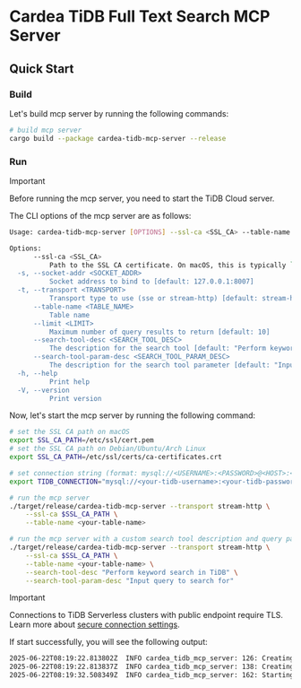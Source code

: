 # Cardea TiDB Full Text Search MCP Server

## Quick Start

### Build

Let's build mcp server by running the following commands:

```bash
# build mcp server
cargo build --package cardea-tidb-mcp-server --release

```

### Run

> [!IMPORTANT]
>
> Before running the mcp server, you need to start the TiDB Cloud server.

The CLI options of the mcp server are as follows:

```bash
Usage: cardea-tidb-mcp-server [OPTIONS] --ssl-ca <SSL_CA> --table-name <TABLE_NAME>

Options:
      --ssl-ca <SSL_CA>
          Path to the SSL CA certificate. On macOS, this is typically `/etc/ssl/cert.pem`. On Debian/Ubuntu/Arch Linux, it's typically `/etc/ssl/certs/ca-certificates.crt`
  -s, --socket-addr <SOCKET_ADDR>
          Socket address to bind to [default: 127.0.0.1:8007]
  -t, --transport <TRANSPORT>
          Transport type to use (sse or stream-http) [default: stream-http] [possible values: sse, stream-http]
      --table-name <TABLE_NAME>
          Table name
      --limit <LIMIT>
          Maximum number of query results to return [default: 10]
      --search-tool-desc <SEARCH_TOOL_DESC>
          The description for the search tool [default: "Perform keyword search in TiDB"]
      --search-tool-param-desc <SEARCH_TOOL_PARAM_DESC>
          The description for the search tool parameter [default: "Input query to search for"]
  -h, --help
          Print help
  -V, --version
          Print version
```

Now, let's start the mcp server by running the following command:

```bash
# set the SSL CA path on macOS
export SSL_CA_PATH=/etc/ssl/cert.pem
# set the SSL CA path on Debian/Ubuntu/Arch Linux
export SSL_CA_PATH=/etc/ssl/certs/ca-certificates.crt

# set connection string (format: mysql://<USERNAME>:<PASSWORD>@<HOST>:<PORT>/<DATABASE>)
export TIDB_CONNECTION="mysql://<your-tidb-username>:<your-tidb-password>@<your-tidb-host>:<your-tidb-port>/<your-tidb-database>"

# run the mcp server
./target/release/cardea-tidb-mcp-server --transport stream-http \
    --ssl-ca $SSL_CA_PATH \
    --table-name <your-table-name>

# run the mcp server with a custom search tool description and query parameter description
./target/release/cardea-tidb-mcp-server --transport stream-http \
    --ssl-ca $SSL_CA_PATH \
    --table-name <your-table-name> \
    --search-tool-desc "Perform keyword search in TiDB" \
    --search-tool-param-desc "Input query to search for"
```

> [!IMPORTANT]
> Connections to TiDB Serverless clusters with public endpoint require TLS. Learn more about [secure connection settings](https://docs.pingcap.com/tidbcloud/secure-connections-to-serverless-clusters/).

If start successfully, you will see the following output:

```bash
2025-06-22T08:19:22.813802Z  INFO cardea_tidb_mcp_server: 126: Creating connection options for TiDB Cloud...
2025-06-22T08:19:22.813837Z  INFO cardea_tidb_mcp_server: 138: Creating connection pool...
2025-06-22T08:19:32.508349Z  INFO cardea_tidb_mcp_server: 162: Starting Cardea TiDB MCP server on 127.0.0.1:8007
```
